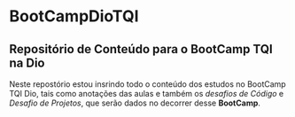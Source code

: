 # BootCampDioTQI

## Repositório de Conteúdo para o BootCamp TQI na Dio

Neste repostório estou insrindo todo o conteúdo dos estudos no BootCamp TQI Dio, tais como anotações das aulas e também os _desafios de Código_ e _Desafio de Projetos_, que serão dados no decorrer desse **BootCamp**. 
